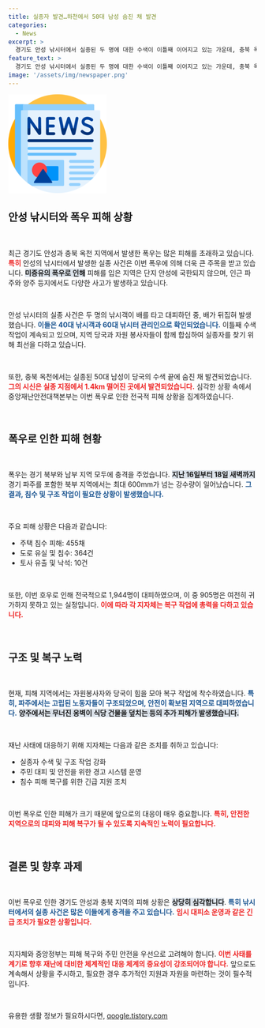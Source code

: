 ```yaml
---
title: 실종자 발견…하천에서 50대 남성 숨진 채 발견
categories:
  - News
excerpt: >
  경기도 안성 낚시터에서 실종된 두 명에 대한 수색이 이틀째 이어지고 있는 가운데, 충북 옥천에서 또 다른 실종자가 발견되었습니다. 폭우로 인한 피해가 전국적으로 확산되고 있습니다.
feature_text: >
  경기도 안성 낚시터에서 실종된 두 명에 대한 수색이 이틀째 이어지고 있는 가운데, 충북 옥천에서 또 다른 실종자가 발견되었습니다. 폭우로 인한 피해가 전국적으로 확산되고 있습니다.
image: '/assets/img/newspaper.png'
---
```


<p><img src="/assets/img/newspaper.png" alt="kimp 속보" /></p>

<h2 data-ke-size="size26">안성 낚시터와 폭우 피해 상황</h2>

<p data-ke-size="size16">&nbsp;</p>

<p>최근 경기도 안성과 충북 옥천 지역에서 발생한 폭우는 많은 피해를 초래하고 있습니다. <b><span style="color: #ee2323;">특히</span></b> 안성의 낚시터에서 발생한 실종 사건은 이번 폭우에 의해 더욱 큰 주목을 받고 있습니다. <b><span style="background-color: #21538527;">미증유의 폭우로 인해</span></b> 피해를 입은 지역은 단지 안성에 국한되지 않으며, 인근 파주와 양주 등지에서도 다양한 사고가 발생하고 있습니다.</p>

<p data-ke-size="size16">&nbsp;</p>

<p>안성 낚시터의 실종 사건은 두 명의 낚시객이 배를 타고 대피하던 중, 배가 뒤집혀 발생했습니다. <b><span style="color: #1a5490;">이들은 40대 낚시객과 60대 낚시터 관리인으로 확인되었습니다.</span></b> 이틀째 수색 작업이 계속되고 있으며, 지역 당국과 자원 봉사자들이 함께 합심하여 실종자를 찾기 위해 최선을 다하고 있습니다.</p>

<p data-ke-size="size16">&nbsp;</p>

<p>또한, 충북 옥천에서는 실종된 50대 남성이 당국의 수색 끝에 숨진 채 발견되었습니다. <b><span style="color: #ee2323;">그의 시신은 실종 지점에서 1.4km 떨어진 곳에서 발견되었습니다.</span></b> 심각한 상황 속에서 중앙재난안전대책본부는 이번 폭우로 인한 전국적 피해 상황을 집계하였습니다.</p>

<p data-ke-size="size16">&nbsp;</p>

<h2 data-ke-size="size26">폭우로 인한 피해 현황</h2>

<p data-ke-size="size16">&nbsp;</p>

<p>폭우는 경기 북부와 남부 지역 모두에 충격을 주었습니다. <b><span style="background-color: #21538527;">지난 16일부터 18일 새벽까지</span></b> 경기 파주를 포함한 북부 지역에서는 최대 600mm가 넘는 강수량이 일어났습니다. <b><span style="color: #1a5490;">그 결과, 침수 및 구조 작업이 필요한 상황이 발생했습니다.</span></b> </p>

<p data-ke-size="size16">&nbsp;</p>

<p>주요 피해 상황은 다음과 같습니다:</p>

<ul>
    <li>주택 침수 피해: 455채</li>
    <li>도로 유실 및 침수: 364건</li>
    <li>토사 유출 및 낙석: 10건</li>
</ul>

<p data-ke-size="size16">&nbsp;</p>

<p>또한, 이번 호우로 인해 전국적으로 1,944명이 대피하였으며, 이 중 905명은 여전히 귀가하지 못하고 있는 실정입니다. <b><span style="color: #ee2323;">이에 따라 각 지자체는 복구 작업에 총력을 다하고 있습니다.</span></b> </p>

<p data-ke-size="size16">&nbsp;</p>

<h2 data-ke-size="size26">구조 및 복구 노력</h2>

<p data-ke-size="size16">&nbsp;</p>

<p>현재, 피해 지역에서는 자원봉사자와 당국이 힘을 모아 복구 작업에 착수하였습니다. <b><span style="color: #1a5490;">특히, 파주에서는 고립된 노동자들이 구조되었으며, 안전이 확보된 지역으로 대피하였습니다.</span></b> <b><span style="background-color: #21538527;">양주에서는 무너진 옹벽이 식당 건물을 덮치는 등의 추가 피해가 발생했습니다.</span></b> </p>

<p data-ke-size="size16">&nbsp;</p>

<p>재난 사태에 대응하기 위해 지자체는 다음과 같은 조치를 취하고 있습니다:</p>

<ul>
    <li>실종자 수색 및 구조 작업 강화</li>
    <li>주민 대피 및 안전을 위한 경고 시스템 운영</li>
    <li>침수 피해 복구를 위한 긴급 지원 조치</li>
</ul>

<p data-ke-size="size16">&nbsp;</p>

<p>이번 폭우로 인한 피해가 크기 때문에 앞으로의 대응이 매우 중요합니다. <b><span style="color: #ee2323;">특히, 안전한 지역으로의 대피와 피해 복구가 될 수 있도록 지속적인 노력이 필요합니다.</span></b> </p>

<p data-ke-size="size16">&nbsp;</p>

<h2 data-ke-size="size26">결론 및 향후 과제</h2>

<p data-ke-size="size16">&nbsp;</p>

<p>이번 폭우로 인한 경기도 안성과 충북 지역의 피해 상황은 <b><span style="background-color: #21538527;">상당히 심각합니다</span></b>. <b><span style="color: #1a5490;">특히 낚시터에서의 실종 사건은 많은 이들에게 충격을 주고 있습니다.</span></b> <b><span style="color: #ee2323;">임시 대피소 운영과 같은 긴급 조치가 필요한 상황입니다.</span></b> </p>

<p data-ke-size="size16">&nbsp;</p>

<p>지자체와 중앙정부는 피해 복구와 주민 안전을 우선으로 고려해야 합니다. <b><span style="color: #ee2323;">이번 사태를 계기로 향후 재난에 대비한 체계적인 대응 체계의 중요성이 강조되어야 합니다.</span></b> 앞으로도 계속해서 상황을 주시하고, 필요한 경우 추가적인 지원과 자원을 마련하는 것이 필수적입니다. </p>

<p data-ke-size="size16">&nbsp;</p>
유용한 생활 정보가 필요하시다면, <a href="https://qoogle.tistory.com" rel="dofollow">qoogle.tistory.com</a>


